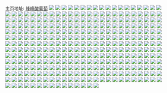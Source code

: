主页地址: [峰峰酸葡萄](https://weibo.com/u/5099589939) 
![](https://wx4.sinaimg.cn/mw2000/005z7miDly1h9qfz1yb9sj30yh0u0n54.jpg) 
![](https://wx4.sinaimg.cn/mw2000/005z7miDly1h9qfzf9a3gj30vf0u0461.jpg) 
![](https://wx4.sinaimg.cn/mw2000/005z7miDly1h9qfz150qdj30u00uodm2.jpg) 
![](https://wx4.sinaimg.cn/mw2000/005z7miDly1h9qfz1fpu2j30u014079n.jpg) 
![](https://wx4.sinaimg.cn/mw2000/005z7miDly1h9qfyzs92mj30u013ejvd.jpg) 
![](https://wx4.sinaimg.cn/mw2000/005z7miDly1h9qfz0nsdjj30u019046a.jpg) 
![](https://wx4.sinaimg.cn/mw2000/005z7miDly1h9qfz0genqj30u00u0q6g.jpg) 
![](https://wx4.sinaimg.cn/mw2000/005z7miDly1h9qfz0vnb6j30u0120n22.jpg) 
![](https://wx4.sinaimg.cn/mw2000/005z7miDly1h9qfz02gg5j30u01d4dqc.jpg) 
![](https://wx4.sinaimg.cn/mw2000/005z7miDly1h9ia5bzn3hj30u014048u.jpg) 
![](https://wx4.sinaimg.cn/mw2000/005z7miDly1h9gda310mdj30u00vwgs8.jpg) 
![](https://wx4.sinaimg.cn/mw2000/005z7miDly1h9gda3pyl9j30u0140al0.jpg) 
![](https://wx4.sinaimg.cn/mw2000/005z7miDly1h9gda2qesaj30u01sxag5.jpg) 
![](https://wx4.sinaimg.cn/mw2000/005z7miDly1h9gda3d61rj30u01417g7.jpg) 
![](https://wx4.sinaimg.cn/mw2000/005z7miDly1h9b3tbsogwj319e0u0tl2.jpg) 
![](https://wx4.sinaimg.cn/mw2000/005z7miDly1h8uitma6vcj30u0140jyp.jpg) 
![](https://wx4.sinaimg.cn/mw2000/005z7miDly1h8uitn1iitj30u00u0tfi.jpg) 
![](https://wx4.sinaimg.cn/mw2000/005z7miDly1h8ogqcgdp8j3340340kjp.jpg) 
![](https://wx4.sinaimg.cn/mw2000/005z7miDly1h8ogqn5vwoj310l1d2e34.jpg) 
![](https://wx4.sinaimg.cn/mw2000/005z7miDly1h8ogqokhqrj3340340hdu.jpg) 
![](https://wx4.sinaimg.cn/mw2000/005z7miDly1h8ogqr9h3gj31o01o07wh.jpg) 
![](https://wx4.sinaimg.cn/mw2000/005z7miDly1h8ogracfhwj31ny1o0u0x.jpg) 
![](https://wx4.sinaimg.cn/mw2000/005z7miDly1h8ogqva3ohj31o027xe81.jpg) 
![](https://wx4.sinaimg.cn/mw2000/005z7miDly1h8ogput4a0j30ku0kun1m.jpg) 
![](https://wx4.sinaimg.cn/mw2000/005z7miDly1h8ogr1dbk3j31nw1jnhdt.jpg) 
![](https://wx4.sinaimg.cn/mw2000/005z7miDly1h8ogr4uru2j31f024itsx.jpg) 
![](https://wx4.sinaimg.cn/mw2000/005z7miDly1h8e2vbiqebj316t0u0n6v.jpg) 
![](https://wx4.sinaimg.cn/mw2000/005z7miDly1h8c04l4v5oj31hc0u00vt.jpg) 
![](https://wx4.sinaimg.cn/mw2000/005z7miDly1h8c04lnkhdj31hc0u0n4f.jpg) 
![](https://wx4.sinaimg.cn/mw2000/005z7miDly1h8bv6yse2pj30u01sygx0.jpg) 
![](https://wx4.sinaimg.cn/mw2000/005z7miDly1h8bv6lwr51j30mr0sgq82.jpg) 
![](https://wx4.sinaimg.cn/mw2000/005z7miDly1h85n6ypcafj31280u0ted.jpg) 
![](https://wx4.sinaimg.cn/mw2000/005z7miDly1h85n6y5z7aj30zv0u0wj5.jpg) 
![](https://wx4.sinaimg.cn/mw2000/005z7miDly1h85n6yzxs7j31400u0agx.jpg) 
![](https://wx4.sinaimg.cn/mw2000/005z7miDly1h7vdx9f9xij30u00xz4ey.jpg) 
![](https://wx4.sinaimg.cn/mw2000/005z7miDly1h7vdx9szruj30xc0u0dut.jpg) 
![](https://wx4.sinaimg.cn/mw2000/005z7miDly1h7fjuzv0x9j31400u0tgl.jpg) 
![](https://wx4.sinaimg.cn/mw2000/005z7miDly1h7fjuzg5e5j30u00u0q7h.jpg) 
![](https://wx4.sinaimg.cn/mw2000/005z7miDly1h755etacilj30u00ywdia.jpg) 
![](https://wx4.sinaimg.cn/mw2000/005z7miDly1h755etszbkj312g0u0qan.jpg) 
![](https://wx4.sinaimg.cn/mw2000/005z7miDly1h6vvjzafqej312k0u0wo2.jpg) 
![](https://wx4.sinaimg.cn/mw2000/005z7miDly1h6vvjzu7tdj31400u0jut.jpg) 
![](https://wx4.sinaimg.cn/mw2000/005z7miDly1h6vvjy0d8xj30u013y7b5.jpg) 
![](https://wx4.sinaimg.cn/mw2000/005z7miDly1h6vvjyb7mej317i0u0wmm.jpg) 
![](https://wx4.sinaimg.cn/mw2000/005z7miDly1h6vvjyh4yjj30u00u0whv.jpg) 
![](https://wx4.sinaimg.cn/mw2000/005z7miDly1h6vvjys07rj30u0140n43.jpg) 
![](https://wx4.sinaimg.cn/mw2000/005z7miDly1h6vvjxq57kj30u0140tfw.jpg) 
![](https://wx4.sinaimg.cn/mw2000/005z7miDly1h6vvjz27jgj30vw0u0jv8.jpg) 
![](https://wx4.sinaimg.cn/mw2000/005z7miDly1h6vvjzmltuj31400u0k3m.jpg) 
![](https://wx4.sinaimg.cn/mw2000/005z7miDly1h61hiys6otj30xh0qnjwz.jpg) 
![](https://wx4.sinaimg.cn/mw2000/005z7miDly1h61hiyhtxyj30u0140guy.jpg) 
![](https://wx4.sinaimg.cn/mw2000/005z7miDly1h5rfie5hzhj30u01bydif.jpg) 
![](https://wx4.sinaimg.cn/mw2000/005z7miDly1h5rfieeambj315f0u0adk.jpg) 
![](https://wx4.sinaimg.cn/mw2000/005z7miDly1h5rfidr8efj30u00u00x1.jpg) 
![](https://wx4.sinaimg.cn/mw2000/005z7miDly1h5rfkcyjx5j30ta0s143s.jpg) 
![](https://wx4.sinaimg.cn/mw2000/005z7miDly1h5llnibelkj30u0142tfj.jpg) 
![](https://wx4.sinaimg.cn/mw2000/005z7miDly1h5llnho70uj30u01170zs.jpg) 
![](https://wx4.sinaimg.cn/mw2000/005z7miDly1h5llniqcqij30u014043d.jpg) 
![](https://wx4.sinaimg.cn/mw2000/005z7miDly1h5llnjua2tj30u014010e.jpg) 
![](https://wx4.sinaimg.cn/mw2000/005z7miDly1h5b86oe3b2j31400u0nc2.jpg) 
![](https://wx4.sinaimg.cn/mw2000/005z7miDly1h5b86p748zj31400u0du4.jpg) 
![](https://wx4.sinaimg.cn/mw2000/005z7miDly1h5b86pku4xj31400u07hi.jpg) 
![](https://wx4.sinaimg.cn/mw2000/005z7miDly1h5b86ulgomj31400u0wqs.jpg) 
![](https://wx4.sinaimg.cn/mw2000/005z7miDly1h5b86q2v85j31900u04es.jpg) 
![](https://wx4.sinaimg.cn/mw2000/005z7miDly1h5b86t7n01j30u01syjzb.jpg) 
![](https://wx4.sinaimg.cn/mw2000/005z7miDly1h5203o75j8j30u01syds1.jpg) 
![](https://wx4.sinaimg.cn/mw2000/005z7miDly1h4s24ajwkvj31400u04a0.jpg) 
![](https://wx4.sinaimg.cn/mw2000/005z7miDly1h4r1ks8qmfj320y0u0qoi.jpg) 
![](https://wx4.sinaimg.cn/mw2000/005z7miDly1h4r1krackij31400u0483.jpg) 
![](https://wx4.sinaimg.cn/mw2000/005z7miDly1h4r1ktbxm2j31400u0q8i.jpg) 
![](https://wx4.sinaimg.cn/mw2000/005z7miDly1h4r1ktmkudj31400u0dpi.jpg) 
![](https://wx4.sinaimg.cn/mw2000/005z7miDly1h4r1ku45t8j30u014044d.jpg) 
![](https://wx4.sinaimg.cn/mw2000/005z7miDly1h4qf1dhr98j31400u013v.jpg) 
![](https://wx4.sinaimg.cn/mw2000/005z7miDly1h4qf1dr6jaj30u00u0wrl.jpg) 
![](https://wx4.sinaimg.cn/mw2000/005z7miDly1h4qf1en8idj31400u049j.jpg) 
![](https://wx4.sinaimg.cn/mw2000/005z7miDly1h4qf1ex63rj31400u0amx.jpg) 
![](https://wx4.sinaimg.cn/mw2000/005z7miDly1h4qf1f7pjyj319f0u0qiu.jpg) 
![](https://wx4.sinaimg.cn/mw2000/005z7miDly1h4qf1fgpv4j31az0u0air.jpg) 
![](https://wx4.sinaimg.cn/mw2000/005z7miDly1h4qf1fn2y8j30u013qwl7.jpg) 
![](https://wx4.sinaimg.cn/mw2000/005z7miDly1h4qf1fuaybj30u0140jze.jpg) 
![](https://wx4.sinaimg.cn/mw2000/005z7miDly1h4h505cjxnj30u014010i.jpg) 
![](https://wx4.sinaimg.cn/mw2000/005z7miDly1h4dpd7ah4xj30u0140n4k.jpg) 
![](https://wx4.sinaimg.cn/mw2000/005z7miDly1h4dpd7wo7lj30u013qq85.jpg) 
![](https://wx4.sinaimg.cn/mw2000/005z7miDly1h4b07lh3esj30wi0a8myc.jpg) 
![](https://wx4.sinaimg.cn/mw2000/005z7miDly1h4115ol8rtj30u014079t.jpg) 
![](https://wx4.sinaimg.cn/mw2000/005z7miDly1h4115pjotkj30u014gq74.jpg) 
![](https://wx4.sinaimg.cn/mw2000/005z7miDly1h4115q1wnpj30xw0u0q85.jpg) 
![](https://wx4.sinaimg.cn/mw2000/005z7miDly1h3zlfn0caqj30u01910zx.jpg) 
![](https://wx4.sinaimg.cn/mw2000/005z7miDly1h3y7c3t3nqj32e835sqv5.jpg) 
![](https://wx4.sinaimg.cn/mw2000/005z7miDly1h3y7c0bussj33402c0u0y.jpg) 
![](https://wx4.sinaimg.cn/mw2000/005z7miDly1h3y7c6hpibj335s1rye82.jpg) 
![](https://wx4.sinaimg.cn/mw2000/005z7miDly1h3w1ddnehej313z0nmahe.jpg) 
![](https://wx4.sinaimg.cn/mw2000/005z7miDly1h3w1cyg523j30u01syten.jpg) 
![](https://wx4.sinaimg.cn/mw2000/005z7miDly1h3w1cypkz0j30u00u00vy.jpg) 
![](https://wx4.sinaimg.cn/mw2000/005z7miDly1h3tihthknoj30u019iai7.jpg) 
![](https://wx4.sinaimg.cn/mw2000/005z7miDly1h3rv2kst11j30u00u0k05.jpg) 
![](https://wx4.sinaimg.cn/mw2000/005z7miDly1h3rv2jes86j30u013rgoz.jpg) 
![](https://wx4.sinaimg.cn/mw2000/005z7miDly1h3rv3eut9mj31400u00wk.jpg) 
![](https://wx4.sinaimg.cn/mw2000/005z7miDly1h3rv2kezrqj31400u0go4.jpg) 
![](https://wx4.sinaimg.cn/mw2000/005z7miDly1h3rv2l1joaj31400u0dit.jpg) 
![](https://wx4.sinaimg.cn/mw2000/005z7miDly1h3rv2jsdefj316j0u0qa6.jpg) 
![](https://wx4.sinaimg.cn/mw2000/005z7miDly1h3rv2lbxlfj31400u0jw7.jpg) 
![](https://wx4.sinaimg.cn/mw2000/005z7miDly1h3rv2lk2pxj31550u0jxu.jpg) 
![](https://wx4.sinaimg.cn/mw2000/005z7miDly1h3rv2lyy0nj31hd0u0al1.jpg) 
![](https://wx4.sinaimg.cn/mw2000/005z7miDly1h3p1ccx9n3j30u00vun3r.jpg) 
![](https://wx4.sinaimg.cn/mw2000/005z7miDly1h3p1cd3yqjj31400u0wn2.jpg) 
![](https://wx4.sinaimg.cn/mw2000/005z7miDly1h3p1cdduzaj30u0140n4p.jpg) 
![](https://wx4.sinaimg.cn/mw2000/005z7miDly1h3p1cdkqsoj30u0140dl2.jpg) 
![](https://wx4.sinaimg.cn/mw2000/005z7miDly1h3p1cdrr96j31400u0k1s.jpg) 
![](https://wx4.sinaimg.cn/mw2000/005z7miDly1h3p1cec0alj31400u047f.jpg) 
![](https://wx4.sinaimg.cn/mw2000/005z7miDly1h3p1cdz4j5j30u00xn47a.jpg) 
![](https://wx4.sinaimg.cn/mw2000/005z7miDly1h3p1ce6hc0j30u00u012q.jpg) 
![](https://wx4.sinaimg.cn/mw2000/005z7miDly1h3p1celehnj31400u0ahw.jpg) 
![](https://wx4.sinaimg.cn/mw2000/005z7miDly1h3lj9b8a6oj30u0140wos.jpg) 
![](https://wx4.sinaimg.cn/mw2000/005z7miDly1h3lj9bgfvcj31440u0gry.jpg) 
![](https://wx4.sinaimg.cn/mw2000/005z7miDly1h3lja5q3icj30u0140qbr.jpg) 
![](https://wx4.sinaimg.cn/mw2000/005z7miDly1h3lj9c5c36j30u0190wqs.jpg) 
![](https://wx4.sinaimg.cn/mw2000/005z7miDly1h3lj9bs82oj31400u0nc0.jpg) 
![](https://wx4.sinaimg.cn/mw2000/005z7miDly1h3lj9d8z1wj30u0190na8.jpg) 
![](https://wx4.sinaimg.cn/mw2000/005z7miDly1h3lj9dkjg0j30u00u0109.jpg) 
![](https://wx4.sinaimg.cn/mw2000/005z7miDly1h3lj9avf9oj30u0140nep.jpg) 
![](https://wx4.sinaimg.cn/mw2000/005z7miDly1h3lja5fx72j30u0159n7w.jpg) 
![](https://wx4.sinaimg.cn/mw2000/005z7miDly1h2yv9cnmioj31400u0489.jpg) 
![](https://wx4.sinaimg.cn/mw2000/005z7miDly1h2yv9datpoj31420u0dtn.jpg) 
![](https://wx4.sinaimg.cn/mw2000/005z7miDly1h2yv9dk9gfj31hd0u0naq.jpg) 
![](https://wx4.sinaimg.cn/mw2000/005z7miDly1h2yv9drn39j31420u011n.jpg) 
![](https://wx4.sinaimg.cn/mw2000/005z7miDly1h2yv9cbzx6j30u0140qe9.jpg) 
![](https://wx4.sinaimg.cn/mw2000/005z7miDly1h2yv9e14xtj30u012cwoa.jpg) 
![](https://wx4.sinaimg.cn/mw2000/005z7miDly1h2yv9ebqlmj31440u013z.jpg) 
![](https://wx4.sinaimg.cn/mw2000/005z7miDly1h2yv9em6vij310t0u0th1.jpg) 
![](https://wx4.sinaimg.cn/mw2000/005z7miDly1h2yv9evo12j30u014048n.jpg) 
![](https://wx4.sinaimg.cn/mw2000/005z7miDly1h2xl6g2u4nj30u012ctge.jpg) 
![](https://wx4.sinaimg.cn/mw2000/005z7miDly1h2xl6gf10jj30u0140tih.jpg) 
![](https://wx4.sinaimg.cn/mw2000/005z7miDly1h2xl6gyr34j31400u0thh.jpg) 
![](https://wx4.sinaimg.cn/mw2000/005z7miDly1h2xl6h8fkvj30u013mah1.jpg) 
![](https://wx4.sinaimg.cn/mw2000/005z7miDly1h2xl6hh9arj31400u0qa6.jpg) 
![](https://wx4.sinaimg.cn/mw2000/005z7miDly1h2xl6hxmt1j30u012ctfr.jpg) 
![](https://wx4.sinaimg.cn/mw2000/005z7miDly1h2xl6fngafj31400u0q7x.jpg) 
![](https://wx4.sinaimg.cn/mw2000/005z7miDly1h2xl6i6cnaj31400u0gql.jpg) 
![](https://wx4.sinaimg.cn/mw2000/005z7miDly1h2xl6gps0dj31400u0jzb.jpg) 
![](https://wx4.sinaimg.cn/mw2000/005z7miDly1h2jg8i3heyj30u0101dj6.jpg) 
![](https://wx4.sinaimg.cn/mw2000/005z7miDly1h29eryt3euj30uc0u079o.jpg) 
![](https://wx4.sinaimg.cn/mw2000/005z7miDly1h29ery81bpj30u0190q99.jpg) 
![](https://wx4.sinaimg.cn/mw2000/005z7miDly1h29erupksrj30u010qtic.jpg) 
![](https://wx4.sinaimg.cn/mw2000/005z7miDly1h29esxe5csj30u0140afp.jpg) 
![](https://wx4.sinaimg.cn/mw2000/005z7miDly1h29erzr0yxj30u0140arv.jpg) 
![](https://wx4.sinaimg.cn/mw2000/005z7miDly1h29erz9w29j30u00w8122.jpg) 
![](https://wx4.sinaimg.cn/mw2000/005z7miDly1h282s52r2dj30u00xmn9c.jpg) 
![](https://wx4.sinaimg.cn/mw2000/005z7miDly1h282s9byoyj30u014013e.jpg) 
![](https://wx4.sinaimg.cn/mw2000/005z7miDly1h282rzoqxzj30u00uqacf.jpg) 
![](https://wx4.sinaimg.cn/mw2000/005z7miDly1h26oz9ko4cj30u0140n5p.jpg) 
![](https://wx4.sinaimg.cn/mw2000/005z7miDly1h26oz8yqztj30u0140gy0.jpg) 
![](https://wx4.sinaimg.cn/mw2000/005z7miDly1h26oza14mtj30u00u07ey.jpg) 
![](https://wx4.sinaimg.cn/mw2000/005z7miDly1h26ozaiocsj31400u07ex.jpg) 
![](https://wx4.sinaimg.cn/mw2000/005z7miDly1h25x9g9mhuj30yl0u0whh.jpg) 
![](https://wx4.sinaimg.cn/mw2000/005z7miDly1h25x9g2dcwj31400u077v.jpg) 
![](https://wx4.sinaimg.cn/mw2000/005z7miDly1h25x9fus3gj30u014045d.jpg) 
![](https://wx4.sinaimg.cn/mw2000/005z7miDly1h25x9fjlmvj30u0140ahh.jpg) 
![](https://wx4.sinaimg.cn/mw2000/005z7miDly1h25x9gknk7j315z0u0agh.jpg) 
![](https://wx4.sinaimg.cn/mw2000/005z7miDly1h25xaeqqdej30u00x80vm.jpg) 
![](https://wx4.sinaimg.cn/mw2000/005z7miDly1h1m4w74gn5j30u0190tr0.jpg) 
![](https://wx4.sinaimg.cn/mw2000/005z7miDly1h1m4w6ri6tj30u011gwkb.jpg) 
![](https://wx4.sinaimg.cn/mw2000/005z7miDly1h1l6wrbjrlj30u00u0k0o.jpg) 
![](https://wx4.sinaimg.cn/mw2000/005z7miDly1h1l6wq9r19j30u0190too.jpg) 
![](https://wx4.sinaimg.cn/mw2000/005z7miDly1h1l6ws1hlkj30u00u2gyn.jpg) 
![](https://wx4.sinaimg.cn/mw2000/005z7miDly1h14i4ftv1xj30u00x8jv6.jpg) 
![](https://wx4.sinaimg.cn/mw2000/005z7miDly1h14i4z1lzfj30u00x8n0m.jpg) 
![](https://wx4.sinaimg.cn/mw2000/005z7miDly1h14i4zbk4pj30u00u0jy5.jpg) 
![](https://wx4.sinaimg.cn/mw2000/005z7miDly1h14i4g55lnj30u01hcqdd.jpg) 
![](https://wx4.sinaimg.cn/mw2000/005z7miDly1h0xygj8q9cj30u0140qer.jpg) 
![](https://wx4.sinaimg.cn/mw2000/005z7miDly1h0xygjn2r1j30u013ugww.jpg) 
![](https://wx4.sinaimg.cn/mw2000/005z7miDly1h0xygk4o15j30u0140tiu.jpg) 
![](https://wx4.sinaimg.cn/mw2000/005z7miDly1h0g7z5e6q1j32c0340qv6.jpg) 
![](https://wx4.sinaimg.cn/mw2000/005z7miDly1gz2v7rv8xpj31400u0qco.jpg) 
![](https://wx4.sinaimg.cn/mw2000/005z7miDly1gz2v7r295pj30zs0nnq9z.jpg) 
![](https://wx4.sinaimg.cn/mw2000/005z7miDly1gz2v66kaedj31400u0k37.jpg) 
![](https://wx4.sinaimg.cn/mw2000/005z7miDly1gyyfbijvekj31400u0wlx.jpg) 
![](https://wx4.sinaimg.cn/mw2000/005z7miDly1gyyfbivonuj30u0140gsb.jpg) 
![](https://wx4.sinaimg.cn/mw2000/005z7miDly1gyyfbj3f2zj30kx0mhgom.jpg) 
![](https://wx4.sinaimg.cn/mw2000/005z7miDly1gyrg3vytfxj32801o0x6p.jpg) 
![](https://wx4.sinaimg.cn/mw2000/005z7miDly1gyouyhlwbmj30u01sy7e3.jpg) 
![](https://wx4.sinaimg.cn/mw2000/005z7miDly1gy4am2kyzpj32c0340npe.jpg) 
![](https://wx4.sinaimg.cn/mw2000/005z7miDly1gy4am4kk2zj32801o0x6p.jpg) 
![](https://wx4.sinaimg.cn/mw2000/005z7miDly1gxo6qtfd0qj30u01sywk8.jpg) 
![](https://wx4.sinaimg.cn/mw2000/005z7miDly1gxo6quqba8j30u0140gt0.jpg) 
![](https://wx4.sinaimg.cn/mw2000/005z7miDly1gxo6qu0j6zj31400u0ahr.jpg) 
![](https://wx4.sinaimg.cn/mw2000/005z7miDly1gxo6quggx4j31400u0dma.jpg) 
![](https://wx4.sinaimg.cn/mw2000/005z7miDly1gxo6qpl2p7j31400u0tft.jpg) 
![](https://wx4.sinaimg.cn/mw2000/005z7miDly1gxo6r41haaj31400u0tf4.jpg) 
![](https://wx4.sinaimg.cn/mw2000/005z7miDly1gvjo9tsz60j60n01ds79p02.jpg) 
![](https://wx4.sinaimg.cn/mw2000/005z7miDly1gv9bx9x0opj60q20f541h02.jpg) 
![](https://wx4.sinaimg.cn/mw2000/005z7miDly1gv9bxa8uxcj61400u0k1302.jpg) 
![](https://wx4.sinaimg.cn/mw2000/005z7miDly1gv68991j6pj621i0u0tpu02.jpg) 
![](https://wx4.sinaimg.cn/mw2000/005z7miDly1gv6898rt2uj60o01hctfj02.jpg) 
![](https://wx4.sinaimg.cn/mw2000/005z7miDly1gv1wi4faugj61400u014t02.jpg) 
![](https://wx4.sinaimg.cn/mw2000/005z7miDly1gv1whl690sj61400u07fq02.jpg) 
![](https://wx4.sinaimg.cn/mw2000/005z7miDly1gv1wi4vwv1j61400u04c702.jpg) 
![](https://wx4.sinaimg.cn/mw2000/005z7miDly1gv1wi56sisj61400u0qd902.jpg) 
![](https://wx4.sinaimg.cn/mw2000/005z7miDly1gv1wl0jlq7j61400u0wrm02.jpg) 
![](https://wx4.sinaimg.cn/mw2000/005z7miDly1gv1wi5upcyj61400u043e02.jpg) 
![](https://wx4.sinaimg.cn/mw2000/005z7miDly1gv1wi67s8xj61400u07bd02.jpg) 
![](https://wx4.sinaimg.cn/mw2000/005z7miDly1gv1wi6mbuaj61400u0k2c02.jpg) 
![](https://wx4.sinaimg.cn/mw2000/005z7miDly1gv1wkm986xj61400u0gte02.jpg) 
![](https://wx4.sinaimg.cn/mw2000/005z7miDly1gux701ns5rj60mi0u00wf02.jpg) 
![](https://wx4.sinaimg.cn/mw2000/005z7miDly1guvcaw2m5dj60n00uomzx02.jpg) 
![](https://wx4.sinaimg.cn/mw2000/005z7miDly1guojhal0fdj60u0140tgv02.jpg) 
![](https://wx4.sinaimg.cn/mw2000/005z7miDly1guojgyim6zj60pv0segpy02.jpg) 
![](https://wx4.sinaimg.cn/mw2000/005z7miDly1guojgxzghaj60u00qltda02.jpg) 
![](https://wx4.sinaimg.cn/mw2000/005z7miDly1guiq2nfj1jj60mi0u0tcs02.jpg) 
![](https://wx4.sinaimg.cn/mw2000/005z7miDly1guiq2nu8gij60mi0u0why02.jpg) 
![](https://wx4.sinaimg.cn/mw2000/005z7miDly1guiq2m62ljj61400u0tez02.jpg) 
![](https://wx4.sinaimg.cn/mw2000/005z7miDly1gufht2lx3yj60su0s4wkn02.jpg) 
![](https://wx4.sinaimg.cn/mw2000/005z7miDly1guapc1mhw0j60tu13saih02.jpg) 
![](https://wx4.sinaimg.cn/mw2000/005z7miDly1gu8f4hf3r8j61400u0jy002.jpg) 
![](https://wx4.sinaimg.cn/mw2000/005z7miDly1gu8a8grrznj60u014011i02.jpg) 
![](https://wx4.sinaimg.cn/mw2000/005z7miDly1gu8a8fwsa5j60u01400y802.jpg) 
![](https://wx4.sinaimg.cn/mw2000/005z7miDly1gtp2y3u1yej61400u00xy02.jpg) 
![](https://wx4.sinaimg.cn/mw2000/005z7miDly1gtd5g3yj2uj30fo0xvt9k.jpg) 
![](https://wx4.sinaimg.cn/mw2000/005z7miDly1gtd5gkdraej30u0140q7c.jpg) 
![](https://wx4.sinaimg.cn/mw2000/005z7miDly1gt6649e7hpj30u014011n.jpg) 
![](https://wx4.sinaimg.cn/mw2000/005z7miDly1gt6649uy4hj31400u0qcs.jpg) 
![](https://wx4.sinaimg.cn/mw2000/005z7miDly1gt664a4447j30u0140qc6.jpg) 
![](https://wx4.sinaimg.cn/mw2000/005z7miDly1gsy5irk23vj31400u0k38.jpg) 
![](https://wx4.sinaimg.cn/mw2000/005z7miDly1gsy5irvfxwj30u0140thy.jpg) 
![](https://wx4.sinaimg.cn/mw2000/005z7miDly1gsy5is6lhlj30u0140wt6.jpg) 
![](https://wx4.sinaimg.cn/mw2000/005z7miDly1gsmney7jizj60u0140jyq02.jpg) 
![](https://wx4.sinaimg.cn/mw2000/005z7miDly1gsmneyezpaj31400u07gd.jpg) 
![](https://wx4.sinaimg.cn/mw2000/005z7miDly1gs889bouy2j31400u043q.jpg) 
![](https://wx4.sinaimg.cn/mw2000/005z7miDly1gs88acg9k1j30ox18a46a.jpg) 
![](https://wx4.sinaimg.cn/mw2000/005z7miDly1gs0l4xiio8j31400u046n.jpg) 
![](https://wx4.sinaimg.cn/mw2000/005z7miDly1gs0l4wkwz4j31400u0k3d.jpg) 
![](https://wx4.sinaimg.cn/mw2000/005z7miDly1gryfd73vvij31400u0ti1.jpg) 
![](https://wx4.sinaimg.cn/mw2000/005z7miDly1gryfb47z5uj30u014012y.jpg) 
![](https://wx4.sinaimg.cn/mw2000/005z7miDly1grtqo7povtj30n01dse5h.jpg) 
![](https://wx4.sinaimg.cn/mw2000/005z7miDly1gro1t8uq8ej30u0140k6b.jpg) 
![](https://wx4.sinaimg.cn/mw2000/005z7miDly1grla7uu7eej31400u0wof.jpg) 
![](https://wx4.sinaimg.cn/mw2000/005z7miDly1grla7u5p0qj30u0140qaq.jpg) 
![](https://wx4.sinaimg.cn/mw2000/005z7miDly1grjwrpvm5yj30u0140thf.jpg) 
![](https://wx4.sinaimg.cn/mw2000/005z7miDly1grjwrqaxj8j31400u0tj5.jpg) 
![](https://wx4.sinaimg.cn/mw2000/005z7miDly1grjwrr9hu5j30u0140tfc.jpg) 
![](https://wx4.sinaimg.cn/mw2000/005z7miDly1grjwrriougj30u0140wlt.jpg) 
![](https://wx4.sinaimg.cn/mw2000/005z7miDly1gri3opirqbj31400u07a8.jpg) 
![](https://wx4.sinaimg.cn/mw2000/005z7miDly1gr6hkrq37xj30n01ds7a7.jpg) 
![](https://wx4.sinaimg.cn/mw2000/005z7miDly1gquk4wt8dzj30sd0tztg6.jpg) 
![](https://wx4.sinaimg.cn/mw2000/005z7miDly1gquk667lcfj30po0g578m.jpg) 
![](https://wx4.sinaimg.cn/mw2000/005z7miDly1gquk6dhhn0j30u00jntfn.jpg) 
![](https://wx4.sinaimg.cn/mw2000/005z7miDly1gqq77pw5yaj30u014046f.jpg) 
![](https://wx4.sinaimg.cn/mw2000/005z7miDly1gqq77vbamfj30u0140aru.jpg) 
![](https://wx4.sinaimg.cn/mw2000/005z7miDly1gqo4gmniboj31400u07ew.jpg) 
![](https://wx4.sinaimg.cn/mw2000/005z7miDly1gqo4gndluuj30u01407fh.jpg) 
![](https://wx4.sinaimg.cn/mw2000/005z7miDly1gqo4gofozlj31400u0476.jpg) 
![](https://wx4.sinaimg.cn/mw2000/005z7miDly1gqlp5lixymj30u0140dwy.jpg) 
![](https://wx4.sinaimg.cn/mw2000/005z7miDly1gqlp5xnyhvj30u01404g2.jpg) 
![](https://wx4.sinaimg.cn/mw2000/005z7miDly1gqg040tiemj30n01dsaxr.jpg) 
![](https://wx4.sinaimg.cn/mw2000/005z7miDly1gqg049hl1ej31400u0qez.jpg) 
![](https://wx4.sinaimg.cn/mw2000/005z7miDly1gqfz4v5c4uj30rs0ku437.jpg) 
![](https://wx4.sinaimg.cn/mw2000/005z7miDly1gqfz4vep2lj30u0140qd4.jpg) 
![](https://wx4.sinaimg.cn/mw2000/005z7miDly1gqfz4w5pswj30u0140tg8.jpg) 
![](https://wx4.sinaimg.cn/mw2000/005z7miDly1gqfz4wqswgj30u0140tir.jpg) 
![](https://wx4.sinaimg.cn/mw2000/005z7miDly1gqfz4usligj30u0140n6a.jpg) 
![](https://wx4.sinaimg.cn/mw2000/005z7miDly1gqfz5l8lr5j30ku0rsgp5.jpg) 
![](https://wx4.sinaimg.cn/mw2000/005z7miDly1gq6hj2117gj30u0140k0b.jpg) 
![](https://wx4.sinaimg.cn/mw2000/005z7miDly1gq6hj29266j31400u0jzz.jpg) 
![](https://wx4.sinaimg.cn/mw2000/005z7miDly1gpyd7b9v5wj30i40g0ac1.jpg) 
![](https://wx4.sinaimg.cn/mw2000/005z7miDly1gpyd7b007zj30u00u07ao.jpg) 
![](https://wx4.sinaimg.cn/mw2000/005z7miDly1gkzev26yl4j30u0140qe8.jpg) 
![](https://wx4.sinaimg.cn/mw2000/005z7miDly1gkzev36279j31400u0jzj.jpg) 
![](https://wx4.sinaimg.cn/mw2000/005z7miDly1gjy9djty7ij30u0140n53.jpg) 
![](https://wx4.sinaimg.cn/mw2000/005z7miDly1gjy9djjsc6j31400u0qd6.jpg) 
![](https://wx4.sinaimg.cn/mw2000/005z7miDly1gjy9e7s7rqj313u0tuqa4.jpg) 
![](https://wx4.sinaimg.cn/mw2000/005z7miDly1gjy9dkq7avj31250u0dqq.jpg) 
![](https://wx4.sinaimg.cn/mw2000/005z7miDly1gjy9dkxtfuj31400u0k2p.jpg) 
![](https://wx4.sinaimg.cn/mw2000/005z7miDly1gjy9doat81j30n01ds4qr.jpg) 
![](https://wx4.sinaimg.cn/mw2000/005z7miDly1gi5p6p8pl5j32c0340qv7.jpg) 
![](https://wx4.sinaimg.cn/mw2000/005z7miDly1gi5p70u89nj32c0340npe.jpg) 
![](https://wx4.sinaimg.cn/mw2000/005z7miDly1gi58mz5yxij30u0140n0u.jpg) 
![](https://wx4.sinaimg.cn/mw2000/005z7miDly1gi58mzf185j30u0140jv3.jpg) 
![](https://wx4.sinaimg.cn/mw2000/005z7miDly1gi58mzsv9xj30u0140n0t.jpg) 
![](https://wx4.sinaimg.cn/mw2000/005z7miDly1gi58myv06qj30u0140ae5.jpg) 
![](https://wx4.sinaimg.cn/mw2000/005z7miDly1gi58n3e0qkj33k02o07wi.jpg) 
![](https://wx4.sinaimg.cn/mw2000/005z7miDly1gh06ivmzncj30u014012o.jpg) 
![](https://wx4.sinaimg.cn/mw2000/005z7miDly1gg4unwnp26j33402c0kjm.jpg) 
![](https://wx4.sinaimg.cn/mw2000/005z7miDly1gg4unzkts9j32c0340qv5.jpg) 
![](https://wx4.sinaimg.cn/mw2000/005z7miDly1gf8akn1wfdj32801o0hdt.jpg) 
![](https://wx4.sinaimg.cn/mw2000/005z7miDly1gf8akp9e01j32801o0b29.jpg) 
![](https://wx4.sinaimg.cn/mw2000/005z7miDly1gf8akdl5smj32801o0hdt.jpg) 
![](https://wx4.sinaimg.cn/mw2000/005z7miDly1gdc7whoe36j31400u0nof.jpg) 
![](https://wx4.sinaimg.cn/mw2000/005z7miDly1gday7e90glj31400u011s.jpg) 
![](https://wx4.sinaimg.cn/mw2000/005z7miDly1gdaxoczsc2j31400u0n0j.jpg) 
![](https://wx4.sinaimg.cn/mw2000/005z7miDly1gd9vz0vlxjj31400u0hdt.jpg) 
![](https://wx4.sinaimg.cn/mw2000/005z7miDly1gd6fwwtx5vj31400u0b2a.jpg) 
![](https://wx4.sinaimg.cn/mw2000/005z7miDly1gd47sjurjij31400u0nph.jpg) 
![](https://wx4.sinaimg.cn/mw2000/005z7miDly1gd2j49dy8uj31400u0npi.jpg) 
![](https://wx4.sinaimg.cn/mw2000/005z7miDly1gd1svpnqjxj31400u0nph.jpg) 
![](https://wx4.sinaimg.cn/mw2000/005z7miDly1gd0s2sfsonj30u01401l0.jpg) 
![](https://wx4.sinaimg.cn/mw2000/005z7miDly1g3v9iwfv0rj318g1uoe81.jpg) 
![](https://wx4.sinaimg.cn/mw2000/005z7miDly1g3v9ifqx60j31uo18g1ku.jpg) 
![](https://wx4.sinaimg.cn/mw2000/005z7miDly1g3v9ieqy4hj33402bs1l0.jpg) 
![](https://wx4.sinaimg.cn/mw2000/005z7miDly1g3v9iiebnfj31uo18gb2a.jpg) 
![](https://wx4.sinaimg.cn/mw2000/005z7miDly1g3v9ik7hpoj31uo18gkjl.jpg) 
![](https://wx4.sinaimg.cn/mw2000/005z7miDly1g3v9inycgdj31uo18gqv5.jpg) 
![](https://wx4.sinaimg.cn/mw2000/005z7miDly1g3v9ipyoqcj31401z4npd.jpg) 
![](https://wx4.sinaimg.cn/mw2000/005z7miDly1g3v9ir0ksrj318g1uo7qc.jpg) 
![](https://wx4.sinaimg.cn/mw2000/005z7miDly1g3v9is3mf6j31uo18gqqe.jpg) 
![](https://wx4.sinaimg.cn/mw2000/005z7miDly1g3u5mpcqd4j32bs340x6t.jpg) 
![](https://wx4.sinaimg.cn/mw2000/005z7miDly1g3u5mr0bhrj33402c0e83.jpg) 
![](https://wx4.sinaimg.cn/mw2000/005z7miDly1g3u5ms3ssmj31uo18gnpd.jpg) 
![](https://wx4.sinaimg.cn/mw2000/005z7miDly1g1l3nzp92jj31hc0u0gpq.jpg) 
![](https://wx4.sinaimg.cn/mw2000/005z7miDly1g13zkkw5srj33402bs4qt.jpg) 
![](https://wx4.sinaimg.cn/mw2000/005z7miDly1g13zkm19sfj30u01hcb1e.jpg) 
![](https://wx4.sinaimg.cn/mw2000/005z7miDly1g13zkohnb8j32yo1o0e82.jpg) 
![](https://wx4.sinaimg.cn/mw2000/005z7miDly1g0azkcm0jfj31430u0adb.jpg) 
![](https://wx4.sinaimg.cn/mw2000/005z7miDly1fzcurovmxoj30mf0u0gql.jpg) 
![](https://wx4.sinaimg.cn/mw2000/005z7miDly1fzag33qtioj30qo1bedn1.jpg) 
![](https://wx4.sinaimg.cn/mw2000/005z7miDly1fyjfdgw2q5j31uo18g1kx.jpg) 
![](https://wx4.sinaimg.cn/mw2000/005z7miDly1fxc2pul7b6j30zn0qo7jy.jpg) 
![](https://wx4.sinaimg.cn/mw2000/005z7miDly1fxc2pvsaxfj30qo0zn17i.jpg) 
![](https://wx4.sinaimg.cn/mw2000/005z7miDly1fss890macjj30mf0u0gzk.jpg) 
![](https://wx4.sinaimg.cn/mw2000/005z7miDly1fs7izuvdfdj30mf0u078h.jpg) 
![](https://wx4.sinaimg.cn/mw2000/005z7miDly1fr8x0ud7znj30u01hcb29.jpg) 
![](https://wx4.sinaimg.cn/mw2000/005z7miDly1fr1nty34lej33402bse85.jpg) 
![](https://wx4.sinaimg.cn/mw2000/005z7miDly1fr1ntzv6a9j33402bs1l2.jpg) 
![](https://wx4.sinaimg.cn/mw2000/005z7miDly1fr1nu1fayej32bs3407wk.jpg) 
![](https://wx4.sinaimg.cn/mw2000/005z7miDly1fr1nu2qgadj32bs340qv8.jpg) 
![](https://wx4.sinaimg.cn/mw2000/005z7miDly1fr1nu496mpj33402bs7wl.jpg) 
![](https://wx4.sinaimg.cn/mw2000/005z7miDly1fr1nu6u6r5j33402bsqv7.jpg) 
![](https://wx4.sinaimg.cn/mw2000/005z7miDly1fr1nuaf93nj33402bsnph.jpg) 
![](https://wx4.sinaimg.cn/mw2000/005z7miDly1fqk06v3wx0j30mf0u0whr.jpg) 
![](https://wx4.sinaimg.cn/mw2000/005z7miDly1fq46tq5xc8j30qo0xg0wb.jpg) 
![](https://wx4.sinaimg.cn/mw2000/005z7miDly1fq46tsxkn0j30qo1bewki.jpg) 
![](https://wx4.sinaimg.cn/mw2000/005z7miDly1fpsdkz5gypj30zn0qo469.jpg) 
![](https://wx4.sinaimg.cn/mw2000/005z7miDly1fp10bkbm46j31be0qo1ky.jpg) 
![](https://wx4.sinaimg.cn/mw2000/005z7miDly1fp10bmz4ngj31be0qo1ky.jpg) 
